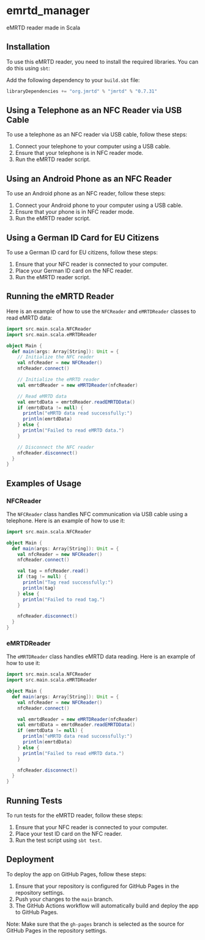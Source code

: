 # emrtd_manager
eMRTD reader made in Scala

## Installation

To use this eMRTD reader, you need to install the required libraries. You can do this using `sbt`:

Add the following dependency to your `build.sbt` file:

```scala
libraryDependencies += "org.jmrtd" % "jmrtd" % "0.7.31"
```

## Using a Telephone as an NFC Reader via USB Cable

To use a telephone as an NFC reader via USB cable, follow these steps:

1. Connect your telephone to your computer using a USB cable.
2. Ensure that your telephone is in NFC reader mode.
3. Run the eMRTD reader script.

## Using an Android Phone as an NFC Reader

To use an Android phone as an NFC reader, follow these steps:

1. Connect your Android phone to your computer using a USB cable.
2. Ensure that your phone is in NFC reader mode.
3. Run the eMRTD reader script.

## Using a German ID Card for EU Citizens

To use a German ID card for EU citizens, follow these steps:

1. Ensure that your NFC reader is connected to your computer.
2. Place your German ID card on the NFC reader.
3. Run the eMRTD reader script.

## Running the eMRTD Reader

Here is an example of how to use the `NFCReader` and `eMRTDReader` classes to read eMRTD data:

```scala
import src.main.scala.NFCReader
import src.main.scala.eMRTDReader

object Main {
  def main(args: Array[String]): Unit = {
    // Initialize the NFC reader
    val nfcReader = new NFCReader()
    nfcReader.connect()

    // Initialize the eMRTD reader
    val emrtdReader = new eMRTDReader(nfcReader)

    // Read eMRTD data
    val emrtdData = emrtdReader.readEMRTDData()
    if (emrtdData != null) {
      println("eMRTD data read successfully:")
      println(emrtdData)
    } else {
      println("Failed to read eMRTD data.")
    }

    // Disconnect the NFC reader
    nfcReader.disconnect()
  }
}
```

## Examples of Usage

### NFCReader

The `NFCReader` class handles NFC communication via USB cable using a telephone. Here is an example of how to use it:

```scala
import src.main.scala.NFCReader

object Main {
  def main(args: Array[String]): Unit = {
    val nfcReader = new NFCReader()
    nfcReader.connect()

    val tag = nfcReader.read()
    if (tag != null) {
      println("Tag read successfully:")
      println(tag)
    } else {
      println("Failed to read tag.")
    }

    nfcReader.disconnect()
  }
}
```

### eMRTDReader

The `eMRTDReader` class handles eMRTD data reading. Here is an example of how to use it:

```scala
import src.main.scala.NFCReader
import src.main.scala.eMRTDReader

object Main {
  def main(args: Array[String]): Unit = {
    val nfcReader = new NFCReader()
    nfcReader.connect()

    val emrtdReader = new eMRTDReader(nfcReader)
    val emrtdData = emrtdReader.readEMRTDData()
    if (emrtdData != null) {
      println("eMRTD data read successfully:")
      println(emrtdData)
    } else {
      println("Failed to read eMRTD data.")
    }

    nfcReader.disconnect()
  }
}
```

## Running Tests

To run tests for the eMRTD reader, follow these steps:

1. Ensure that your NFC reader is connected to your computer.
2. Place your test ID card on the NFC reader.
3. Run the test script using `sbt test`.

## Deployment

To deploy the app on GitHub Pages, follow these steps:

1. Ensure that your repository is configured for GitHub Pages in the repository settings.
2. Push your changes to the `main` branch.
3. The GitHub Actions workflow will automatically build and deploy the app to GitHub Pages.

Note: Make sure that the `gh-pages` branch is selected as the source for GitHub Pages in the repository settings.
